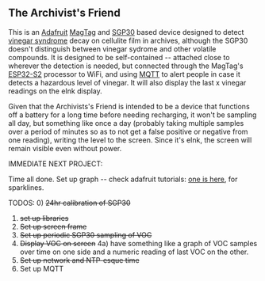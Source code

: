 The Archivist's Friend
----------------------

This is an [Adafruit](https://adafruit.com) [MagTag](https://www.adafruit.com/magtag) and [SGP30](https://www.adafruit.com/product/3709) based device designed to detect [vinegar syndrome](https://grkblog.archives.qld.gov.au/2020/11/09/a-stinker-of-a-problem-film-and-vinegar-syndrome/) decay on cellulite film in archives, although the SGP30 doesn't distinguish between vinegar sydrome and other volatile compounds. It is designed to be self-contained -- attached close to wherever the detection is needed, but connected through the MagTag's [ESP32-S2](https://www.espressif.com/en/products/socs/esp32-s2) processor to WiFi, and using [MQTT](https://en.wikipedia.org/wiki/MQTT) to alert people in case it detects a hazardous level of vinegar. It will also display the last x vinegar readings on the eInk display.

Given that the Archivists's Friend is intended to be a device that functions off a battery for a long time before needing recharging, it won't be sampling all day, but something like once a day (probably taking multiple samples over a period of minutes so as to not get a false positive or negative from one reading), writing the level to the screen. Since it's eInk, the screen will remain visible even without power.


IMMEDIATE NEXT PROJECT:

Time all done. Set up graph -- check adafruit tutorials: [one is here](https://circuitpython.readthedocs.io/projects/display-shapes/en/latest/examples.html), for sparklines. 

TODOS:
0) ~~24hr calibration of SGP30~~
1) ~~set up libraries~~
2) ~~Set up screen frame~~
3) ~~Set up periodic SGP30 sampling of VOC~~
4) ~~Display VOC on screen~~
4a) have something like a graph of VOC samples over time on one side and
    a numeric reading of last VOC on the other.
5) ~~Set up network and NTP-esque time~~
6) Set up MQTT
  
